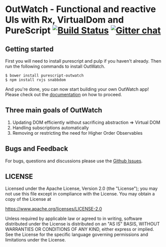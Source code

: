 # OutWatch - Functional and reactive UIs with Rx, VirtualDom and PureScript [![Build Status](https://travis-ci.org/OutWatch/purescript-outwatch.svg?branch=master)](https://travis-ci.org/OutWatch/purescript-outwatch) [![Gitter chat](https://badges.gitter.im/gitterHQ/gitter.png)](https://gitter.im/OutWatch/Lobby)

## Getting started

First you will need to install purescript and pulp if you haven't already.
Then run the following commands to install OutWatch.

    $ bower install purescript-outwatch
    $ npm install rxjs snabbdom

And you're done, you can now start building your own OutWatch app!
Please check out the [documentation](https://outwatch.github.io/) on how to proceed.


## Three main goals of OutWatch

1. Updating DOM efficiently without sacrificing abstraction => Virtual DOM
2. Handling subscriptions automatically
3. Removing or restricting the need for Higher Order Observables



## Bugs and Feedback

For bugs, questions and discussions please use the [Github Issues](https://github.com/OutWatch/purescript-outwatch/issues).

## LICENSE

Licensed under the Apache License, Version 2.0 (the "License");
you may not use this file except in compliance with the License.
You may obtain a copy of the License at

<https://www.apache.org/licenses/LICENSE-2.0>

Unless required by applicable law or agreed to in writing, software
distributed under the License is distributed on an "AS IS" BASIS,
WITHOUT WARRANTIES OR CONDITIONS OF ANY KIND, either express or implied.
See the License for the specific language governing permissions and
limitations under the License.
